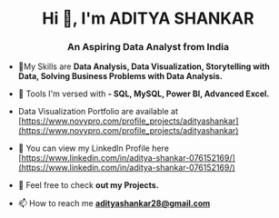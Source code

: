 <h1 align="center">Hi 👋, I'm ADITYA SHANKAR</h1>
<h3 align="center">An Aspiring Data Analyst from India</h3>


- 🔭My Skills are **Data Analysis, Data Visualization, Storytelling with Data, Solving Business Problems with Data Analysis.**

- 🌱 Tools I'm versed with **- SQL, MySQL, Power BI, Advanced Excel.**

- Data Visualization Portfolio are available at [https://www.novypro.com/profile_projects/adityashankar](https://www.novypro.com/profile_projects/adityashankar)

- 📝 You can view my LinkedIn Profile here [https://www.linkedin.com/in/aditya-shankar-076152169/](https://www.linkedin.com/in/aditya-shankar-076152169/)

- 💬 Feel free to check **out my Projects.**

- 📫 How to reach me **adityashankar28@gmail.com**

<p align="left">
</p>
